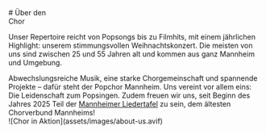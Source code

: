 <div markdown="1" id="about-us" class="about-us hero">
# Über den <br/> Chor

Unser Repertoire reicht von Popsongs bis zu Filmhits, mit einem jährlichen Highlight: unserem stimmungsvollen Weihnachtskonzert. Die meisten von uns sind zwischen 25 und 55 Jahren alt und kommen aus ganz Mannheim und Umgebung.

</div>
<div class="gradient grid ueber-uns-1">
<div markdown="1" class="cell cell--12 cell--lg-4">
Abwechslungsreiche Musik, eine starke Chorgemeinschaft und spannende Projekte – dafür steht der Popchor Mannheim. Uns vereint vor allem eins: Die Leidenschaft zum Popsingen. Zudem freuen wir uns, seit Beginn des Jahres 2025 Teil der <a href="https://mannheimer-liedertafel.de/">Mannheimer Liedertafel</a> zu sein, dem ältesten Chorverbund Mannheims!
</div>

<div markdown="1" class="cell cell--12 cell--lg-8">
![Chor in Aktion](assets/images/about-us.avif)
</div>
</div>